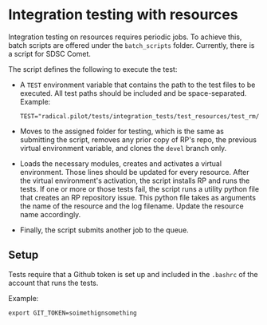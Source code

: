 # Integration testing with resources

Integration testing on resources requires periodic jobs. To achieve this, batch scripts are offered under the `batch_scripts` folder. Currently, there is a script for SDSC Comet.

The script defines the following to execute the test:

- A `TEST` environment variable that contains the path to the test files to be executed. All test paths should be included and be space-separated.
    Example:
    ```
    TEST="radical.pilot/tests/integration_tests/test_resources/test_rm/test_slurm.py"
    ```

- Moves to the assigned folder for testing, which is the same as submitting the script, removes any prior copy of RP's repo, the previous virtual environment variable, and clones the `devel` branch only.

- Loads the necessary modules, creates and activates a virtual environment. Those lines should be updated for every resource. After the virtual environment's activation, the script installs RP and runs the tests. If one or more or those tests fail, the script runs a utility python file that creates an RP repository issue. This python file takes as arguments the name of the resource and the log filename. Update the resource name accordingly.

- Finally, the script submits another job to the queue.

## Setup

Tests require that a Github token is set up and included in the `.bashrc` of the account that runs the tests.

Example:
```
export GIT_TOKEN=soimethignsomething
```
